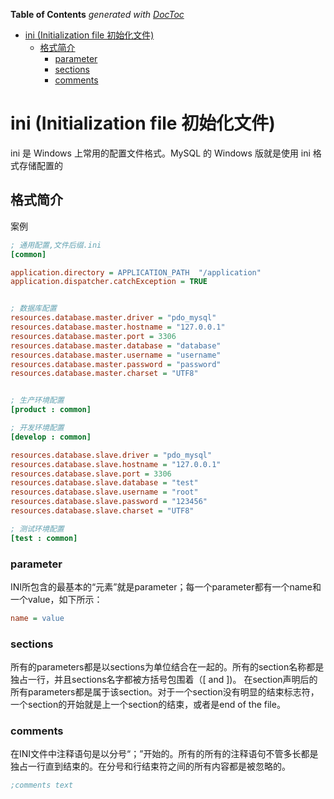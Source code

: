 <!-- START doctoc generated TOC please keep comment here to allow auto update -->
<!-- DON'T EDIT THIS SECTION, INSTEAD RE-RUN doctoc TO UPDATE -->
**Table of Contents**  *generated with [DocToc](https://github.com/thlorenz/doctoc)*

- [ini (Initialization file 初始化文件)](#ini-initialization-file-%E5%88%9D%E5%A7%8B%E5%8C%96%E6%96%87%E4%BB%B6)
  - [格式简介](#%E6%A0%BC%E5%BC%8F%E7%AE%80%E4%BB%8B)
    - [parameter](#parameter)
    - [sections](#sections)
    - [comments](#comments)

<!-- END doctoc generated TOC please keep comment here to allow auto update -->

# ini (Initialization file 初始化文件)

ini 是 Windows 上常用的配置文件格式。MySQL 的 Windows 版就是使用 ini 格式存储配置的

## 格式简介

案例
```ini
; 通用配置,文件后缀.ini
[common]

application.directory = APPLICATION_PATH  "/application"
application.dispatcher.catchException = TRUE


; 数据库配置
resources.database.master.driver = "pdo_mysql"
resources.database.master.hostname = "127.0.0.1"
resources.database.master.port = 3306
resources.database.master.database = "database"
resources.database.master.username = "username"
resources.database.master.password = "password"
resources.database.master.charset = "UTF8"


; 生产环境配置
[product : common]

; 开发环境配置
[develop : common]

resources.database.slave.driver = "pdo_mysql"
resources.database.slave.hostname = "127.0.0.1"
resources.database.slave.port = 3306
resources.database.slave.database = "test"
resources.database.slave.username = "root"
resources.database.slave.password = "123456"
resources.database.slave.charset = "UTF8"

; 测试环境配置
[test : common]

```

### parameter
INI所包含的最基本的“元素”就是parameter；每一个parameter都有一个name和一个value，如下所示：
```ini
name = value
```

### sections

所有的parameters都是以sections为单位结合在一起的。所有的section名称都是独占一行，并且sections名字都被方括号包围着（[ and ])。
在section声明后的所有parameters都是属于该section。对于一个section没有明显的结束标志符，一个section的开始就是上一个section的结束，或者是end of the file。

### comments
在INI文件中注释语句是以分号“；”开始的。所有的所有的注释语句不管多长都是独占一行直到结束的。在分号和行结束符之间的所有内容都是被忽略的。
```ini
;comments text

```


